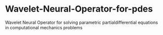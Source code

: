# Wavelet-Neural-Operator-for-pdes
Wavelet  Neural  Operator  for  solving  parametric  partialdifferential  equations  in  computational  mechanics  problems
